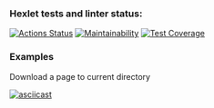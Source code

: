 ### Hexlet tests and linter status:
[![Actions Status](https://github.com/nikitinskaya/backend-project-lvl3/workflows/hexlet-check/badge.svg)](https://github.com/nikitinskaya/backend-project-lvl3/actions) [![Maintainability](https://api.codeclimate.com/v1/badges/1566bbc6f1830409ff09/maintainability)](https://codeclimate.com/github/nikitinskaya/backend-project-lvl3/maintainability) [![Test Coverage](https://api.codeclimate.com/v1/badges/1566bbc6f1830409ff09/test_coverage)](https://codeclimate.com/github/nikitinskaya/backend-project-lvl3/test_coverage)

### Examples
Download a page to current directory 

[![asciicast](https://asciinema.org/a/3fZKlbfeWYnbMsDoXzVxS3jm5.svg)](https://asciinema.org/a/3fZKlbfeWYnbMsDoXzVxS3jm5)
